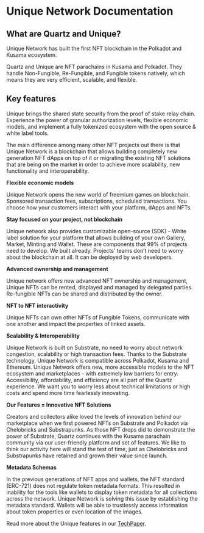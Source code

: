 # Unique Network Documentation	

## What are Quartz and Unique?
Unique Network has built the first NFT blockchain in the Polkadot and Kusama ecosystem.

Quartz and Unique are NFT parachains in Kusama and Polkadot. They handle Non-Fungible, Re-Fungible, and Fungible tokens natively, which means they are very efficient, scalable, and flexible.

## Key features
Unique brings the shared state security from the proof of stake relay chain. Experience the power of granular authorization levels, flexible economic models, and implement a fully tokenized ecosystem with the open source & white label tools.

The main difference among many other NFT projects out there is that Unique Network is a blockchain that allows building completely new generation NFT dApps on top of it or migrating the existing NFT solutions that are being on the market in order to achieve more scalability, new functionality and interoperability.

**Flexible economic models**

Unique Network opens the new world of freemium games on blockchain. Sponsored transaction fees, subscriptions, scheduled transactions. You choose how your customers interact with your platform, dApps and NFTs.

**Stay focused on your project, not blockchain**

Unique network also provides customizable open-source (SDK) - White label solution for your platform that allows building of your own Gallery, Market, Minting and Wallet. These are components that 99% of projects need to develop. We built already. Projects' teams don’t need to worry about the blockchain at all. It can be deployed by web developers.

**Advanced ownership and management**

Unique network offers new advanced NFT ownership and management, Unique NFTs can be rented, displayed and managed by delegated parties. Re-fungible NFTs can be shared and distributed by the owner.

**NFT to NFT interactivity**

Unique NFTs can own other NFTs of Fungible Tokens, communicate with one another and impact the properties of linked assets.

**Scalability & Interoperability**

Unique Network is built on Substrate, no need to worry about network congestion, scalability or high transaction fees. Thanks to the Substrate technology, Unique Network is compatible across Polkadot, Kusama and Ethereum.
Unique Network offers new, more accessible models to the NFT ecosystem and marketplaces - with extremely low barriers for entry. Accessibility, affordability, and efficiency are all part of the Quartz experience. We want you to worry less about technical limitations or high costs and spend more time fearlessly innovating.

**Our Features = Innovative NFT Solutions**

Creators and collectors alike loved the levels of innovation behind our marketplace when we first powered NFTs on Substrate and Polkadot via Chelobricks and Substrapunks. As those NFT drops did to demonstrate the power of Substrate, Quartz continues with the Kusama parachain community via our user-friendly platform and set of features. We like to think our activity here will stand the test of time, just as Chelobricks and Substrapunks have retained and grown their value since launch.

**Metadata Schemas**

In the previous generations of NFT apps and wallets, the NFT standard (ERC-721) does not regulate token metadata formats. This resulted in inability for the tools like wallets to display token metadata for all collections across the network. Unique Network is solving this issue by establishing the metadata standard. Wallets will be able to trustlessly access information about token properties or even location of the images.

Read more about the Unique features in our [TechPaper](https://github.com/UniqueNetwork/techpaper/blob/master/unique_techpaper.pdf).